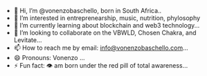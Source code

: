 - 👋 Hi, I’m @vonenzobaschello, born in South Africa..
- 👀 I’m interested in entreprenearship, music, nutrition, phylosophy
- 🌱 I’m currently learning about blockchain and web3 technology...
- 💞️ I’m looking to collaborate on the VBWLD, Chosen Chakra, and Levitate...
- 📫 How to reach me by email: info@vonenzobaschello.com...
- 😄 Pronouns: Vonenzo ...
- ⚡ Fun fact: 👁️ am born under the red pill of total awareness...

<!---
vonenzobaschello/vonenzobaschello is a ✨ special ✨ repository because its `README.md` (this file) appears on your GitHub profile.
You can click the Preview link to take a look at your changes.
--->
